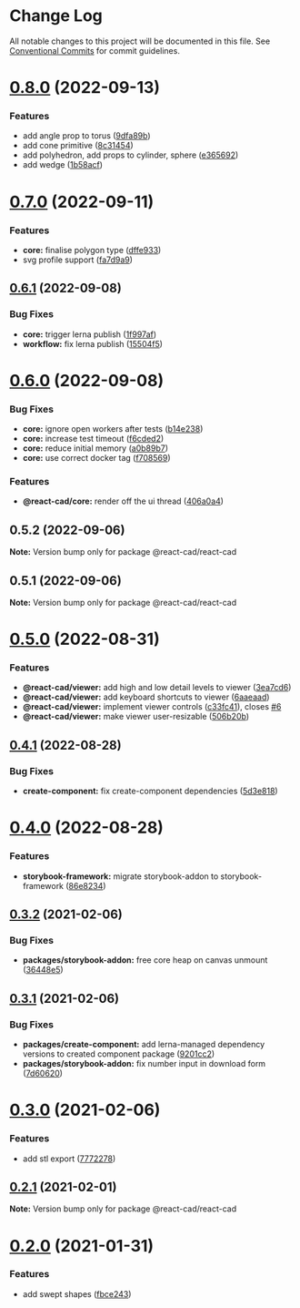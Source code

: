 # Change Log

All notable changes to this project will be documented in this file.
See [Conventional Commits](https://conventionalcommits.org) for commit guidelines.

# [0.8.0](https://github.com/react-cad/react-cad/compare/v0.7.0...v0.8.0) (2022-09-13)


### Features

* add angle prop to torus ([9dfa89b](https://github.com/react-cad/react-cad/commit/9dfa89b037e47cf39a26546a33117cd2b487571f))
* add cone primitive ([8c31454](https://github.com/react-cad/react-cad/commit/8c31454b8611ed7686925f856dcad9b629632e0e))
* add polyhedron, add props to cylinder, sphere ([e365692](https://github.com/react-cad/react-cad/commit/e365692dbf04c96c3e5e0d38249e6f2e61d0ac55))
* add wedge ([1b58acf](https://github.com/react-cad/react-cad/commit/1b58acf4f2233fb1ab54e957e285d62543593bfb))





# [0.7.0](https://github.com/react-cad/react-cad/compare/v0.6.1...v0.7.0) (2022-09-11)


### Features

* **core:** finalise polygon type ([dffe933](https://github.com/react-cad/react-cad/commit/dffe93336a03376648335782bf1848be0676bff1))
* svg profile support ([fa7d9a9](https://github.com/react-cad/react-cad/commit/fa7d9a9869205d5d686d0f930d2275ef95005540))





## [0.6.1](https://github.com/react-cad/react-cad/compare/v0.6.0...v0.6.1) (2022-09-08)


### Bug Fixes

* **core:** trigger lerna publish ([1f997af](https://github.com/react-cad/react-cad/commit/1f997af2a374d844705e376d1efc81ff64a04b22))
* **workflow:** fix lerna publish ([15504f5](https://github.com/react-cad/react-cad/commit/15504f52bc938a8c0fe3c70900b113ff2c6645a2))





# [0.6.0](https://github.com/react-cad/react-cad/compare/v0.5.2...v0.6.0) (2022-09-08)


### Bug Fixes

* **core:** ignore open workers after tests ([b14e238](https://github.com/react-cad/react-cad/commit/b14e2380c076d62073845166900de85d34aec097))
* **core:** increase test timeout ([f6cded2](https://github.com/react-cad/react-cad/commit/f6cded2fef45f12b905c9e29abaee015a81dad60))
* **core:** reduce initial memory ([a0b89b7](https://github.com/react-cad/react-cad/commit/a0b89b7eb19170bf574a05dbd9ff926da82d43ce))
* **core:** use correct docker tag ([f708569](https://github.com/react-cad/react-cad/commit/f708569b18ceaea7274aaff4b9ac1ec909b16a00))


### Features

* **@react-cad/core:** render off the ui thread ([406a0a4](https://github.com/react-cad/react-cad/commit/406a0a4f529cf32bc0cbb974c2347c952cd46647))





## 0.5.2 (2022-09-06)

**Note:** Version bump only for package @react-cad/react-cad





## 0.5.1 (2022-09-06)

**Note:** Version bump only for package @react-cad/react-cad





# [0.5.0](https://github.com/react-cad/react-cad/compare/v0.4.1...v0.5.0) (2022-08-31)


### Features

* **@react-cad/viewer:** add high and low detail levels to viewer ([3ea7cd6](https://github.com/react-cad/react-cad/commit/3ea7cd645c13c31f84317aba8b4fa41b0bb11a4d))
* **@react-cad/viewer:** add keyboard shortcuts to viewer ([6aaeaad](https://github.com/react-cad/react-cad/commit/6aaeaad5c7699da55ba8cfc733449bcd4152b189))
* **@react-cad/viewer:** implement viewer controls ([c33fc41](https://github.com/react-cad/react-cad/commit/c33fc4120aaa46b95df5f23fe98d055fe248d240)), closes [#6](https://github.com/react-cad/react-cad/issues/6)
* **@react-cad/viewer:** make viewer user-resizable ([506b20b](https://github.com/react-cad/react-cad/commit/506b20bbae999a925ffecdcc14f2972be58a3917))





## [0.4.1](https://github.com/react-cad/react-cad/compare/v0.4.0...v0.4.1) (2022-08-28)


### Bug Fixes

* **create-component:** fix create-component dependencies ([5d3e818](https://github.com/react-cad/react-cad/commit/5d3e81866c0f2717c43c6f704f8a425aa62f3474))





# [0.4.0](https://github.com/react-cad/react-cad/compare/v0.3.2...v0.4.0) (2022-08-28)


### Features

* **storybook-framework:** migrate storybook-addon to storybook-framework ([86e8234](https://github.com/react-cad/react-cad/commit/86e823498ea31eaa192d4ff7c276e41438d92fad))





## [0.3.2](https://github.com/react-cad/react-cad/compare/v0.3.1...v0.3.2) (2021-02-06)


### Bug Fixes

* **packages/storybook-addon:** free core heap on canvas unmount ([36448e5](https://github.com/react-cad/react-cad/commit/36448e5a893ea30e99b129120e16088dd88bffc0))





## [0.3.1](https://github.com/react-cad/react-cad/compare/v0.3.0...v0.3.1) (2021-02-06)


### Bug Fixes

* **packages/create-component:** add lerna-managed dependency versions to created component package ([9201cc2](https://github.com/react-cad/react-cad/commit/9201cc222f7a7e54f12e9aa08165e6b5d8a61736))
* **packages/storybook-addon:** fix number input in download form ([7d60620](https://github.com/react-cad/react-cad/commit/7d60620da17850bf5de09babbd64e9a5e9702326))





# [0.3.0](https://github.com/react-cad/react-cad/compare/v0.2.1...v0.3.0) (2021-02-06)


### Features

* add stl export ([7772278](https://github.com/react-cad/react-cad/commit/7772278a8ae1166aefdbe21428aa0b7a4bce44e3))





## [0.2.1](https://github.com/react-cad/react-cad/compare/v0.2.0...v0.2.1) (2021-02-01)

**Note:** Version bump only for package @react-cad/react-cad





# [0.2.0](https://github.com/react-cad/react-cad/compare/v0.1.4...v0.2.0) (2021-01-31)


### Features

* add swept shapes ([fbce243](https://github.com/react-cad/react-cad/commit/fbce243cd1a2153f406a83386e53361391a6a4b1))
